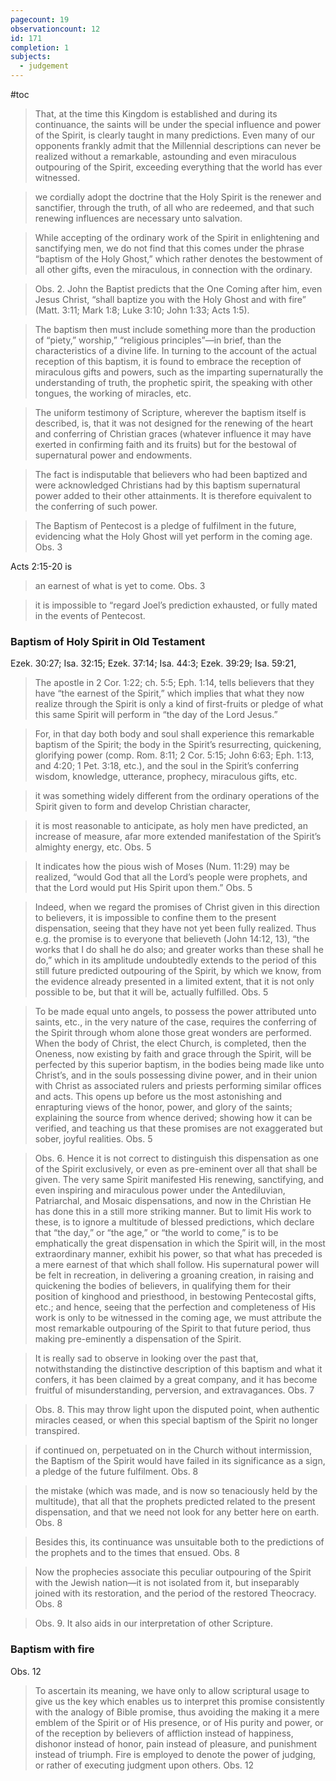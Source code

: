 ```yaml
---
pagecount: 19
observationcount: 12
id: 171
completion: 1
subjects:
  - judgement
---
```

#toc

>That, at the time this Kingdom is established and during its continuance, the saints will be under the special influence and power of the Spirit, is clearly taught in many predictions. Even many of our opponents frankly admit that the Millennial descriptions can never be realized without a remarkable, astounding and even miraculous outpouring of the Spirit, exceeding everything that the world has ever witnessed.

>we cordially adopt the doctrine that the Holy Spirit is the renewer and sanctifier, through the truth, of all who are redeemed, and that such renewing influences are necessary unto salvation.

>While accepting of the ordinary work of the Spirit in enlightening and sanctifying men, we do not find that this comes under the phrase “baptism of the Holy Ghost,” which rather denotes the bestowment of all other gifts, even the miraculous, in connection with the ordinary.

>Obs. 2. John the Baptist predicts that the One Coming after him, even Jesus Christ, “shall baptize you with the Holy Ghost and with fire” (Matt. 3:11; Mark 1:8; Luke 3:10; John 1:33; Acts 1:5).

>The baptism then must include something more than the production of “piety,” worship,” “religious principles”—in brief, than the characteristics of a divine life. In turning to the account of the actual reception of this baptism, it is found to embrace the reception of miraculous gifts and powers, such as the imparting supernaturally the understanding of truth, the prophetic spirit, the speaking with other tongues, the working of miracles, etc.

>The uniform testimony of Scripture, wherever the baptism itself is described, is, that it was not designed for the renewing of the heart and conferring of Christian graces (whatever influence it may have exerted in confirming faith and its fruits) but for the bestowal of supernatural power and endowments.

>The fact is indisputable that believers who had been baptized and were acknowledged Christians had by this baptism supernatural power added to their other attainments. It is therefore equivalent to the conferring of such power.

>The Baptism of Pentecost is a pledge of fulfilment in the future, evidencing what the Holy Ghost will yet perform in the coming age.
>Obs. 3

Acts 2:15-20 is
>an earnest of what is yet to come.
>Obs. 3

>it is impossible to “regard Joel’s prediction exhausted, or fully mated in the events of Pentecost.

### Baptism of Holy Spirit in Old Testament
Ezek. 30:27; Isa. 32:15; Ezek. 37:14; Isa. 44:3; Ezek. 39:29; Isa. 59:21,

>The apostle in 2 Cor. 1:22; ch. 5:5; Eph. 1:14, tells believers that they have “the earnest of the Spirit,” which implies that what they now realize through the Spirit is only a kind of first-fruits or pledge of what this same Spirit will perform in “the day of the Lord Jesus.”


>For, in that day both body and soul shall experience this remarkable baptism of the Spirit; the body in the Spirit’s resurrecting, quickening, glorifying power (comp. Rom. 8:11; 2 Cor. 5:15; John 6:63; Eph. 1:13, and 4:20; 1 Pet. 3:18, etc.), and the soul in the Spirit’s conferring wisdom, knowledge, utterance, prophecy, miraculous gifts, etc.

>it was something widely different from the ordinary operations of the Spirit given to form and develop Christian character,

>it is most reasonable to anticipate, as holy men have predicted, an increase of measure, afar more extended manifestation of the Spirit’s almighty energy, etc.
>Obs. 5

>It indicates how the pious wish of Moses (Num. 11:29) may be realized, “would God that all the Lord’s people were prophets, and that the Lord would put His Spirit upon them.”
>Obs. 5

>Indeed, when we regard the promises of Christ given in this direction to believers, it is impossible to confine them to the present dispensation, seeing that they have not yet been fully realized. Thus e.g. the promise is to everyone that believeth (John 14:12, 13), “the works that I do shall he do also; and greater works than these shall he do,” which in its amplitude undoubtedly extends to the period of this still future predicted outpouring of the Spirit, by which we know, from the evidence already presented in a limited extent, that it is not only possible to be, but that it will be, actually fulfilled.
>Obs. 5


>To be made equal unto angels, to possess the power attributed unto saints, etc., in the very nature of the case, requires the conferring of the Spirit through whom alone those great wonders are performed. When the body of Christ, the elect Church, is completed, then the Oneness, now existing by faith and grace through the Spirit, will be perfected by this superior baptism, in the bodies being made like unto Christ’s, and in the souls possessing divine power, and in their union with Christ as associated rulers and priests performing similar offices and acts. This opens up before us the most astonishing and enrapturing views of the honor, power, and glory of the saints; explaining the source from whence derived; showing how it can be verified, and teaching us that these promises are not exaggerated but sober, joyful realities.
>Obs. 5


>Obs. 6. Hence it is not correct to distinguish this dispensation as one of the Spirit exclusively, or even as pre-eminent over all that shall be given. The very same Spirit manifested His renewing, sanctifying, and even inspiring and miraculous power under the Antediluvian, Patriarchal, and Mosaic dispensations, and now in the Christian He has done this in a still more striking manner. But to limit His work to these, is to ignore a multitude of blessed predictions, which declare that “the day,” or “the age,” or “the world to come,” is to be emphatically the great dispensation in which the Spirit will, in the most extraordinary manner, exhibit his power, so that what has preceded is a mere earnest of that which shall follow. His supernatural power will be felt in recreation, in delivering a groaning creation, in raising and quickening the bodies of believers, in qualifying them for their position of kinghood and priesthood, in bestowing Pentecostal gifts, etc.; and hence, seeing that the perfection and completeness of His work is only to be witnessed in the coming age, we must attribute the most remarkable outpouring of the Spirit to that future period, thus making pre-eminently a dispensation of the Spirit.



>It is really sad to observe in looking over the past that, notwithstanding the distinctive description of this baptism and what it confers, it has been claimed by a great company, and it has become fruitful of misunderstanding, perversion, and extravagances.
>Obs. 7

>Obs. 8. This may throw light upon the disputed point, when authentic miracles ceased, or when this special baptism of the Spirit no longer transpired.

>if continued on, perpetuated on in the Church without intermission, the Baptism of the Spirit would have failed in its significance as a sign, a pledge of the future fulfilment.
>Obs. 8

>the mistake (which was made, and is now so tenaciously held by the multitude), that all that the prophets predicted related to the present dispensation, and that we need not look for any better here on earth.
>Obs. 8

>Besides this, its continuance was unsuitable both to the predictions of the prophets and to the times that ensued.
>Obs. 8 

>Now the prophecies associate this peculiar outpouring of the Spirit with the Jewish nation—it is not isolated from it, but inseparably joined with its restoration, and the period of the restored Theocracy.
>Obs. 8

>Obs. 9. It also aids in our interpretation of other Scripture.

### Baptism with fire
Obs. 12

>To ascertain its meaning, we have only to allow scriptural usage to give us the key which enables us to interpret this promise consistently with the analogy of Bible promise, thus avoiding the making it a mere emblem of the Spirit or of His presence, or of His purity and power, or of the reception by believers of affliction instead of happiness, dishonor instead of honor, pain instead of pleasure, and punishment instead of triumph. Fire is employed to denote the power of judging, or rather of executing judgment upon others.
>Obs. 12





